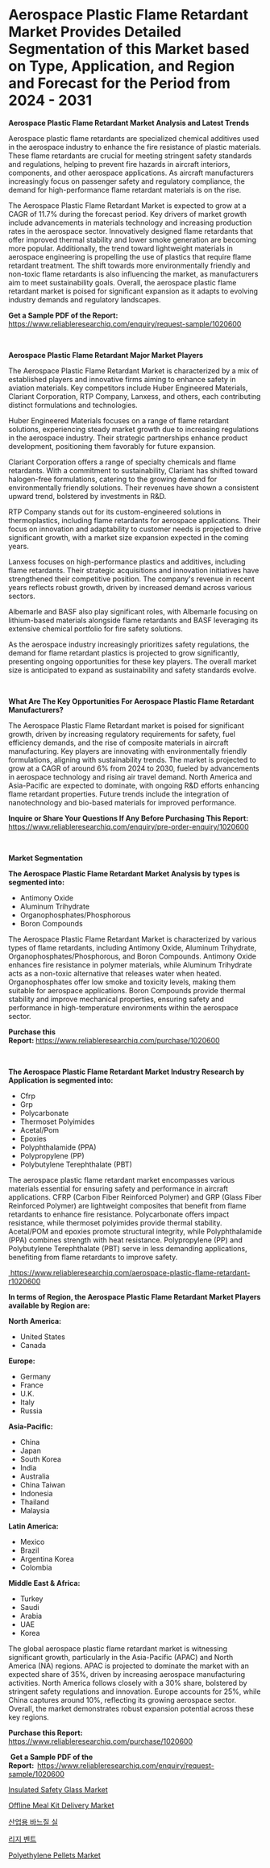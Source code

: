<p><h1>Aerospace Plastic Flame Retardant Market Provides Detailed Segmentation of this Market based on Type, Application, and Region and Forecast for the Period from 2024 - 2031</h1></p><p><strong>Aerospace Plastic Flame Retardant Market Analysis and Latest Trends</strong></p>
<p><p>Aerospace plastic flame retardants are specialized chemical additives used in the aerospace industry to enhance the fire resistance of plastic materials. These flame retardants are crucial for meeting stringent safety standards and regulations, helping to prevent fire hazards in aircraft interiors, components, and other aerospace applications. As aircraft manufacturers increasingly focus on passenger safety and regulatory compliance, the demand for high-performance flame retardant materials is on the rise.</p><p>The Aerospace Plastic Flame Retardant Market is expected to grow at a CAGR of 11.7% during the forecast period. Key drivers of market growth include advancements in materials technology and increasing production rates in the aerospace sector. Innovatively designed flame retardants that offer improved thermal stability and lower smoke generation are becoming more popular. Additionally, the trend toward lightweight materials in aerospace engineering is propelling the use of plastics that require flame retardant treatment. The shift towards more environmentally friendly and non-toxic flame retardants is also influencing the market, as manufacturers aim to meet sustainability goals. Overall, the aerospace plastic flame retardant market is poised for significant expansion as it adapts to evolving industry demands and regulatory landscapes.</p></p>
<p><strong>Get a Sample PDF of the Report:&nbsp;</strong> <a href="https://www.reliableresearchiq.com/enquiry/request-sample/1020600">https://www.reliableresearchiq.com/enquiry/request-sample/1020600</a></p>
<p>&nbsp;</p>
<p><strong>Aerospace Plastic Flame Retardant Major Market Players</strong></p>
<p><p>The Aerospace Plastic Flame Retardant Market is characterized by a mix of established players and innovative firms aiming to enhance safety in aviation materials. Key competitors include Huber Engineered Materials, Clariant Corporation, RTP Company, Lanxess, and others, each contributing distinct formulations and technologies.</p><p>Huber Engineered Materials focuses on a range of flame retardant solutions, experiencing steady market growth due to increasing regulations in the aerospace industry. Their strategic partnerships enhance product development, positioning them favorably for future expansion.</p><p>Clariant Corporation offers a range of specialty chemicals and flame retardants. With a commitment to sustainability, Clariant has shifted toward halogen-free formulations, catering to the growing demand for environmentally friendly solutions. Their revenues have shown a consistent upward trend, bolstered by investments in R&D.</p><p>RTP Company stands out for its custom-engineered solutions in thermoplastics, including flame retardants for aerospace applications. Their focus on innovation and adaptability to customer needs is projected to drive significant growth, with a market size expansion expected in the coming years.</p><p>Lanxess focuses on high-performance plastics and additives, including flame retardants. Their strategic acquisitions and innovation initiatives have strengthened their competitive position. The company's revenue in recent years reflects robust growth, driven by increased demand across various sectors.</p><p>Albemarle and BASF also play significant roles, with Albemarle focusing on lithium-based materials alongside flame retardants and BASF leveraging its extensive chemical portfolio for fire safety solutions.</p><p>As the aerospace industry increasingly prioritizes safety regulations, the demand for flame retardant plastics is projected to grow significantly, presenting ongoing opportunities for these key players. The overall market size is anticipated to expand as sustainability and safety standards evolve.</p></p>
<p>&nbsp;</p>
<p><strong>What Are The Key Opportunities For Aerospace Plastic Flame Retardant Manufacturers?</strong></p>
<p><p>The Aerospace Plastic Flame Retardant market is poised for significant growth, driven by increasing regulatory requirements for safety, fuel efficiency demands, and the rise of composite materials in aircraft manufacturing. Key players are innovating with environmentally friendly formulations, aligning with sustainability trends. The market is projected to grow at a CAGR of around 6% from 2024 to 2030, fueled by advancements in aerospace technology and rising air travel demand. North America and Asia-Pacific are expected to dominate, with ongoing R&D efforts enhancing flame retardant properties. Future trends include the integration of nanotechnology and bio-based materials for improved performance.</p></p>
<p><strong>Inquire or Share Your Questions If Any Before Purchasing This Report:</strong> <a href="https://www.reliableresearchiq.com/enquiry/pre-order-enquiry/1020600">https://www.reliableresearchiq.com/enquiry/pre-order-enquiry/1020600</a></p>
<p>&nbsp;</p>
<p><strong>Market Segmentation</strong></p>
<p><strong>The Aerospace Plastic Flame Retardant Market Analysis by types is segmented into:</strong></p>
<p><ul><li>Antimony Oxide</li><li>Aluminum Trihydrate</li><li>Organophosphates/Phosphorous</li><li>Boron Compounds</li></ul></p>
<p><p>The Aerospace Plastic Flame Retardant Market is characterized by various types of flame retardants, including Antimony Oxide, Aluminum Trihydrate, Organophosphates/Phosphorous, and Boron Compounds. Antimony Oxide enhances fire resistance in polymer materials, while Aluminum Trihydrate acts as a non-toxic alternative that releases water when heated. Organophosphates offer low smoke and toxicity levels, making them suitable for aerospace applications. Boron Compounds provide thermal stability and improve mechanical properties, ensuring safety and performance in high-temperature environments within the aerospace sector.</p></p>
<p><strong>Purchase this Report:&nbsp;</strong><a href="https://www.reliableresearchiq.com/purchase/1020600">https://www.reliableresearchiq.com/purchase/1020600</a></p>
<p>&nbsp;</p>
<p><strong>The Aerospace Plastic Flame Retardant Market Industry Research by Application is segmented into:</strong></p>
<p><ul><li>Cfrp</li><li>Grp</li><li>Polycarbonate</li><li>Thermoset Polyimides</li><li>Acetal/Pom</li><li>Epoxies</li><li>Polyphthalamide (PPA)</li><li>Polypropylene (PP)</li><li>Polybutylene Terephthalate (PBT)</li></ul></p>
<p><p>The aerospace plastic flame retardant market encompasses various materials essential for ensuring safety and performance in aircraft applications. CFRP (Carbon Fiber Reinforced Polymer) and GRP (Glass Fiber Reinforced Polymer) are lightweight composites that benefit from flame retardants to enhance fire resistance. Polycarbonate offers impact resistance, while thermoset polyimides provide thermal stability. Acetal/POM and epoxies promote structural integrity, while Polyphthalamide (PPA) combines strength with heat resistance. Polypropylene (PP) and Polybutylene Terephthalate (PBT) serve in less demanding applications, benefiting from flame retardants to improve safety.</p></p>
<p><a href="https://www.reliableresearchiq.com/aerospace-plastic-flame-retardant-r1020600">&nbsp;https://www.reliableresearchiq.com/aerospace-plastic-flame-retardant-r1020600</a></p>
<p><strong>In terms of Region, the Aerospace Plastic Flame Retardant Market Players available by Region are:</strong></p>
<p>
    <p> <strong> North America: </strong>
        <ul>
            <li>United States</li>
            <li>Canada</li>
        </ul>
        </p> 
    <p> <strong> Europe: </strong>
        <ul>
            <li>Germany</li>
            <li>France</li>
            <li>U.K.</li>
            <li>Italy</li>
            <li>Russia</li>
        </ul>
        </p> 
    <p> <strong> Asia-Pacific: </strong>
        <ul>
            <li>China</li>
            <li>Japan</li>
            <li>South Korea</li>
            <li>India</li>
            <li>Australia</li>
            <li>China Taiwan</li>
            <li>Indonesia</li>
            <li>Thailand</li>
            <li>Malaysia</li>
        </ul>
        </p> 
    <p> <strong> Latin America: </strong>
        <ul>
            <li>Mexico</li>
            <li>Brazil</li>
            <li>Argentina Korea</li>
            <li>Colombia</li>
        </ul>
        </p> 
    <p> <strong> Middle East & Africa: </strong>
        <ul>
            <li>Turkey</li>
            <li>Saudi</li>
            <li>Arabia</li>
            <li>UAE</li>
            <li>Korea</li>
        </ul>
    </p>
    </p>
<p><p>The global aerospace plastic flame retardant market is witnessing significant growth, particularly in the Asia-Pacific (APAC) and North America (NA) regions. APAC is projected to dominate the market with an expected share of 35%, driven by increasing aerospace manufacturing activities. North America follows closely with a 30% share, bolstered by stringent safety regulations and innovation. Europe accounts for 25%, while China captures around 10%, reflecting its growing aerospace sector. Overall, the market demonstrates robust expansion potential across these key regions.</p></p>
<p><strong>Purchase this Report: </strong><a href="https://www.reliableresearchiq.com/purchase/1020600">https://www.reliableresearchiq.com/purchase/1020600</a></p>
<p>&nbsp;<strong>Get a Sample PDF of the Report:&nbsp;&nbsp;</strong><a href="https://www.reliableresearchiq.com/enquiry/request-sample/1020600">https://www.reliableresearchiq.com/enquiry/request-sample/1020600</a></p>
<p><strong></strong></p>
<p><p><a href="https://www.linkedin.com/pulse/what-factors-influence-insulated-safety-glass-market-coming-n85mf?trackingId=n4IAHNdNTG2DA2ZXleZ%2BZg%3D%3D">Insulated Safety Glass Market</a></p><p><a href="https://medium.com/@dansobeyqo1y/the-offline-meal-kit-delivery-market-industry-provides-a-comprehensive-and-current-analysis-of-7c4cede7599c">Offline Meal Kit Delivery Market</a></p><p><a href="https://medium.com/@shanieprice2023/industrial-sewing-thread-market-%EC%9D%98-%EA%B8%80%EB%A1%9C%EB%B2%8C-%EC%8B%9C%EC%9E%A5-%EA%B0%9C%EC%9A%94%EB%8A%94-%EC%A0%84-%EC%84%B8%EA%B3%84-%EB%B0%8F-%EC%A3%BC%EC%9A%94-%EC%8B%9C%EC%9E%A5%EC%9D%98-%EC%82%B0%EC%97%85%EC%97%90-%EC%98%81%ED%96%A5%EC%9D%84-%EB%AF%B8%EC%B9%98%EB%8A%94-%EC%A3%BC%EC%9A%94-%ED%8A%B8%EB%A0%8C%EB%93%9C%EC%97%90-%EB%8C%80%ED%95%9C-%EB%8F%85%ED%8A%B9%ED%95%9C-%EA%B4%80%EC%A0%90%EC%9D%84-%EC%A0%9C%EA%B3%B5%ED%95%A9%EB%8B%88%EB%8B%A4-de21988f5fda">산업용 바느질 실</a></p><p><a href="https://medium.com/@shanieprice2023/ridge-vents-market-%EC%9D%98-%EA%B8%80%EB%A1%9C%EB%B2%8C-%EC%8B%9C%EC%9E%A5-%EA%B0%9C%EC%9A%94%EB%8A%94-%EC%A0%84-%EC%84%B8%EA%B3%84-%EB%B0%8F-%EC%A3%BC%EC%9A%94-%EC%8B%9C%EC%9E%A5%EC%9D%98-%EC%82%B0%EC%97%85%EC%97%90-%EC%98%81%ED%96%A5%EC%9D%84-%EB%AF%B8%EC%B9%98%EB%8A%94-%EC%A3%BC%EC%9A%94-%ED%8A%B8%EB%A0%8C%EB%93%9C%EC%97%90-%EB%8C%80%ED%95%9C-%EB%8F%85%ED%8A%B9%ED%95%9C-%EA%B4%80%EC%A0%90%EC%9D%84-%EC%A0%9C%EA%B3%B5%ED%95%A9%EB%8B%88%EB%8B%A4-ef8d90239cc2">리지 벤트</a></p><p><a href="https://issuu.com/reportprime-2/docs/polyethylene-pellets-market-size-20_e46e79349ba9e7">Polyethylene Pellets Market</a></p></p>